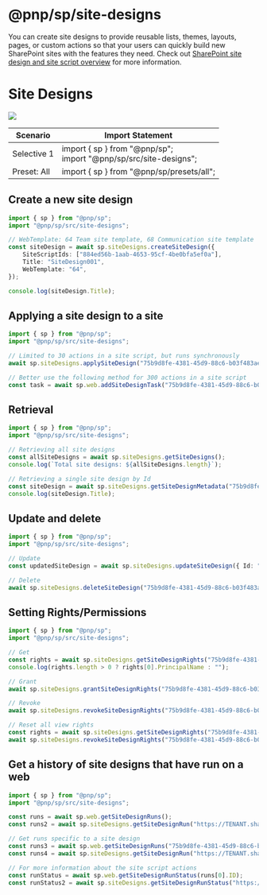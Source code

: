 # @pnp/sp/site-designs

You can create site designs to provide reusable lists, themes, layouts, pages, or custom actions so that your users can quickly build new SharePoint sites with the features they need.
Check out [SharePoint site design and site script overview](https://docs.microsoft.com/en-us/sharepoint/dev/declarative-customization/site-design-overview) for more information.

# Site Designs

[![](https://img.shields.io/badge/Selective%20Imports-informational.svg)](../concepts/selective-imports.md)

|Scenario|Import Statement|
|--|--|
|Selective 1|import { sp } from "@pnp/sp";<br />import "@pnp/sp/src/site-designs";|
|Preset: All|import { sp } from "@pnp/sp/presets/all";|

## Create a new site design

```TypeScript
import { sp } from "@pnp/sp";
import "@pnp/sp/src/site-designs";

// WebTemplate: 64 Team site template, 68 Communication site template
const siteDesign = await sp.siteDesigns.createSiteDesign({
    SiteScriptIds: ["884ed56b-1aab-4653-95cf-4be0bfa5ef0a"],
    Title: "SiteDesign001",
    WebTemplate: "64",
});

console.log(siteDesign.Title);
```

## Applying a site design to a site

```TypeScript
import { sp } from "@pnp/sp";
import "@pnp/sp/src/site-designs";

// Limited to 30 actions in a site script, but runs synchronously
await sp.siteDesigns.applySiteDesign("75b9d8fe-4381-45d9-88c6-b03f483ae6a8","https://contoso.sharepoint.com/sites/teamsite-pnpjs001");

// Better use the following method for 300 actions in a site script
const task = await sp.web.addSiteDesignTask("75b9d8fe-4381-45d9-88c6-b03f483ae6a8");
```

## Retrieval

```TypeScript
import { sp } from "@pnp/sp";
import "@pnp/sp/src/site-designs";

// Retrieving all site designs
const allSiteDesigns = await sp.siteDesigns.getSiteDesigns();
console.log(`Total site designs: ${allSiteDesigns.length}`);

// Retrieving a single site design by Id
const siteDesign = await sp.siteDesigns.getSiteDesignMetadata("75b9d8fe-4381-45d9-88c6-b03f483ae6a8");
console.log(siteDesign.Title);
```

## Update and delete

```TypeScript
import { sp } from "@pnp/sp";
import "@pnp/sp/src/site-designs";

// Update
const updatedSiteDesign = await sp.siteDesigns.updateSiteDesign({ Id: "75b9d8fe-4381-45d9-88c6-b03f483ae6a8", Title: "SiteDesignUpdatedTitle001" });

// Delete
await sp.siteDesigns.deleteSiteDesign("75b9d8fe-4381-45d9-88c6-b03f483ae6a8");
```

## Setting Rights/Permissions

```TypeScript
import { sp } from "@pnp/sp";
import "@pnp/sp/src/site-designs";

// Get
const rights = await sp.siteDesigns.getSiteDesignRights("75b9d8fe-4381-45d9-88c6-b03f483ae6a8");
console.log(rights.length > 0 ? rights[0].PrincipalName : "");

// Grant
await sp.siteDesigns.grantSiteDesignRights("75b9d8fe-4381-45d9-88c6-b03f483ae6a8", ["user@contoso.onmicrosoft.com"]);

// Revoke
await sp.siteDesigns.revokeSiteDesignRights("75b9d8fe-4381-45d9-88c6-b03f483ae6a8", ["user@contoso.onmicrosoft.com"]);

// Reset all view rights
const rights = await sp.siteDesigns.getSiteDesignRights("75b9d8fe-4381-45d9-88c6-b03f483ae6a8");
await sp.siteDesigns.revokeSiteDesignRights("75b9d8fe-4381-45d9-88c6-b03f483ae6a8", rights.map(u => u.PrincipalName));
```

## Get a history of site designs that have run on a web

```TypeScript
import { sp } from "@pnp/sp";
import "@pnp/sp/src/site-designs";

const runs = await sp.web.getSiteDesignRuns();
const runs2 = await sp.siteDesigns.getSiteDesignRun("https://TENANT.sharepoint.com/sites/mysite");

// Get runs specific to a site design
const runs3 = await sp.web.getSiteDesignRuns("75b9d8fe-4381-45d9-88c6-b03f483ae6a8");
const runs4 = await sp.siteDesigns.getSiteDesignRun("https://TENANT.sharepoint.com/sites/mysite", "75b9d8fe-4381-45d9-88c6-b03f483ae6a8");

// For more information about the site script actions
const runStatus = await sp.web.getSiteDesignRunStatus(runs[0].ID);
const runStatus2 = await sp.siteDesigns.getSiteDesignRunStatus("https://TENANT.sharepoint.com/sites/mysite", runs[0].ID);

```
